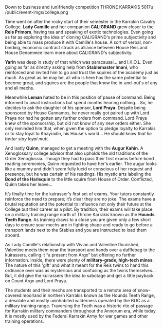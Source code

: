 Down to business and (un)friendly competition
THRONE KARRAKIS
5017u
/public/event-imgs/college.png

Time went on after the rocky start of their semester in the Karrakin Cavalry College. **Lady Camille** and her companion **CALIGRAND** grew closer to the **Reis Primors**, having tea and speaking of exotic technologies. Even going as far as exploring the idea of cloning CALIGRAND's prime subjectivity and being able to mass produce it with Camille's house. A sort of verbal, non-binding, economic contract struck as alliance between House Reis and House Denommee learn more about CALIGRAND's subjectivity.

**Yarin** was deep in study of that which was paracausal... and I.K.O.L. Even going as far as directly asking help from **Stablemaster Imani**, who reinforced and invited him to go and trust the squires of the academy just as much. As great as he may be, all who is here has the same potential to become great, and squires are the people that know the in-and-out's of any and all mechs.   

Meanwhile **Leman** hated to be in this position of pause of command. Being informed to await instructions but spend months hearing nothing... So, he decides to ask the daughter of his sponsor, **Lord Praya**. Despite being sponsored by House Cannamos, he never really got paired up with Lord Praya nor had he gotten any further orders from command. Lord Praya knew of the sponsorship, but did not know of any new orders either. She only reminded him that, when given the option to pledge loyalty to Karrakis or to stay loyal to Khayradin, his House's world... He should know *that he better stay loyal mutt.* 

And lastly **Quinn**, managed to get a meeting with the **Augur Kahin**. A Xenoglossary college advisor that also upholds the old traditions of the Order Xenoglossia. Though they had to pass their first exams before bond reading ceremonies, Quinn requested to have her's earlier. The augur looks like a mummy and didn't seem fully lucid or conscious of her request and presence, but he was certain of his readings. His mystic arts labeling the **Bond of the Harlequin** to the little squire from House of Order. Conflicted, Quinn takes her leave... 

It’s finally time for the kuirasser's first set of exams. Your tutors constantly reinforce the need to prepare; it’s clear they are no joke. The exams have a brutal reputation and the potential to influence not only their future at the College but their career as a pilot. By tradition, their exams will take place on a military training range north of Throne Karrakis known as the **Hounds Teeth Range**. As training draws to a close you are given only a few short days to ensure your mechs are in fighting shape and ready to go before a transport lands next to the Stables and you are instructed to load them aboard.

As Lady Camille's relationship with Vivian and Valentine flourished, Valentine meets them near the transport and hands over a dufflebag to the kuirassers, calling it “a present from Argo” but offering no further information. Inside, there were plenty of **military-grade, high-tech mines**. The nature of this 'gift' and what it meant for the Reis twins to hand this ordnance over was as mysterious and confusing as the twins themselves... But, it did give the kuirassers the idea to sabotage and get a little payback on Count Argo and Lord Praya.

The students and their mechs are transported to a remote area of snow-covered moorland in northern Karrakis known as the Hounds Teeth Range, a desolate and mostly uninhabited wilderness operated by the BUC as a military training range. Traversing the Teeth was a historic rite of passage for Karrakin military commanders throughout the Annorum era, while today it is mostly used by the Federal Karrakin Army for war games and other training operations. 
